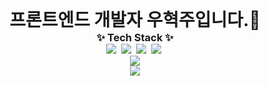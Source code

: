 <h1 style="margin: 0;" align="center">프론트엔드 개발자 우혁주입니다.👋</h3> 

<!--
**Space-Belt/Space-Belt** is a ✨ _special_ ✨ repository because its `README.md` (this file) appears on your GitHub profile.

Here are some ideas to get you started:

- 🔭 I’m currently working on ...
- 🌱 I’m currently learning ...
- 👯 I’m looking to collaborate on ...
- 🤔 I’m looking for help with ...
- 💬 Ask me about ...
- 📫 How to reach me: ...
- 😄 Pronouns: ...
- ⚡ Fun fact: ...
-->
<div align="center">

<h3 style="margin: 0;" align="center">✨ Tech Stack ✨</h3>
</div>
<div align="center">
  <img src="https://img.shields.io/badge/react-20232a.svg?style=for-the-badge&logo=react&logoColor=61DAFB" />&nbsp
  <img src="https://img.shields.io/badge/ReactNative-000000?style=for-the-badge&logo=React" />&nbsp
  <img src="https://img.shields.io/badge/javascript-F7DF1E.svg?style=for-the-badge&logo=javascript&logoColor=20232a" />&nbsp
  <img src="https://img.shields.io/badge/html5-E34F26.svg?style=for-the-badge&logo=html5&logoColor=white" />&nbsp
</div>
<div align="center">
  <img src="https://github-readme-stats.vercel.app/api/top-langs/?username=Space-Belt" />
</div>
<div align="center">
  <img src="https://github-readme-stats.vercel.app/api?username=Space-Belt&show_icons=true&theme=radical" />
</div>
